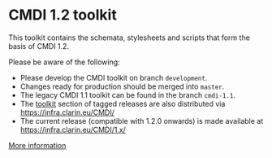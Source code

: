 # CMDI 1.2 toolkit

This toolkit contains the schemata, stylesheets and scripts that form the basis of CMDI 1.2.

Please be aware of the following:
* Please develop the CMDI toolkit on branch `development`.
* Changes ready for production should be merged into `master`.
* The legacy CMDI 1.1 toolkit can be found in the branch `cmdi-1.1`.
* The [toolkit](src/main/resources/toolkit) section of tagged releases are also distributed via https://infra.clarin.eu/CMDI/
* The current release (compatible with 1.2.0 onwards) is made available at https://infra.clarin.eu/CMDI/1.x/

[More information](https://www.clarin.eu/cmdi)
